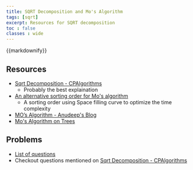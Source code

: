 ```yaml
---
title: SQRT Decomposition and Mo's Algorithm
tags: [sqrt]
excerpt: Resources for SQRT decomposition
toc : false
classes : wide
---
```

{{markdownify}}

## Resources
* [Sqrt Decomposition - CPAlgorithms](https://cp-algorithms.com/data_structures/sqrt_decomposition.html)
    * Probably the best explaination
* [An alternative sorting order for Mo's algorithm](https://codeforces.com/blog/entry/61203)
    * A sorting order using Space filling curve to optimize the time complexity
* [MO’s Algorithm - Anudeep's Blog](https://blog.anudeep2011.com/mos-algorithm/)
* [Mo's Algorithm on Trees](https://codeforces.com/blog/entry/43230)

## Problems
* [List of questions](https://codeforces.com/blog/entry/23005)
* Checkout questions mentioned on [Sqrt Decomposition - CPAlgorithms](https://cp-algorithms.com/data_structures/sqrt_decomposition.html)
